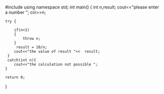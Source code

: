 #include <iostream>
using namespace std;
int main()
{
   int n,result;
   cout<<"please enter a number ";
     cin>>n;
   
    try {
     
        if(n<1)
        {
            throw n;
        }
         result = 10/n;
        cout<<"the value of result "<<  result; 
     }
     catch(int n){
        cout<<"the calculation not possible ";
    }
    
    return 0;
}

